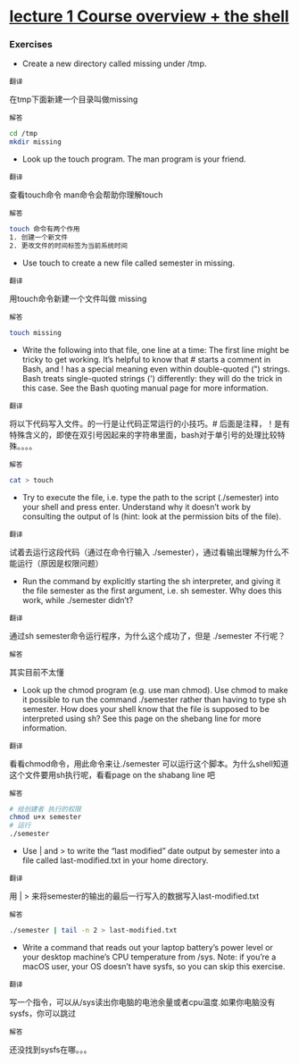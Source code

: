 

# [lecture 1 Course overview + the shell](https://missing.csail.mit.edu/2020/course-shell/)

### Exercises

+ Create a new directory called missing under /tmp.

`翻译`

在tmp下面新建一个目录叫做missing

`解答`

```bash
cd /tmp
mkdir missing
```

+ Look up the touch program. The man program is your friend.

`翻译`

查看touch命令 man命令会帮助你理解touch   

`解答`

```bash
touch 命令有两个作用
1. 创建一个新文件
2. 更改文件的时间标签为当前系统时间
```

+ Use touch to create a new file called semester in missing.

`翻译`

用touch命令新建一个文件叫做 missing

`解答`

```bash
touch missing
```


+ Write the following into that file, one line at a time: The first line might be tricky to get working. It’s helpful to know that # starts a comment in Bash, and ! has a special meaning even within double-quoted (") strings. Bash treats single-quoted strings (') differently: they will do the trick in this case. See the Bash quoting manual page for more information.

`翻译`

将以下代码写入文件。的一行是让代码正常运行的小技巧。# 后面是注释，！是有特殊含义的，即使在双引号因起来的字符串里面，bash对于单引号的处理比较特殊。。。。

`解答`

```bash
cat > touch
```

+ Try to execute the file, i.e. type the path to the script (./semester) into your shell and press enter. Understand why it doesn’t work by consulting the output of ls (hint: look at the permission bits of the file).

`翻译`

试着去运行这段代码（通过在命令行输入 ./semester），通过看输出理解为什么不能运行（原因是权限问题）

+ Run the command by explicitly starting the sh interpreter, and giving it the file semester as the first argument, i.e. sh semester. Why does this work, while ./semester didn’t?

`翻译`

通过sh semester命令运行程序，为什么这个成功了，但是 ./semester 不行呢？

`解答`

其实目前不太懂

+ Look up the chmod program (e.g. use man chmod).
Use chmod to make it possible to run the command ./semester rather than having to type sh semester. How does your shell know that the file is supposed to be interpreted using sh? See this page on the shebang line for more information.

`翻译`

看看chmod命令，用此命令来让./semester 可以运行这个脚本。为什么shell知道这个文件要用sh执行呢，看看page on the shabang line 吧

`解答`

```bash
# 给创建者 执行的权限
chmod u+x semester
# 运行
./semester
```


+ Use | and > to write the “last modified” date output by semester into a file called last-modified.txt in your home directory.

`翻译`

用 |  > 来将semester的输出的最后一行写入的数据写入last-modified.txt

`解答`

```bash
./semester | tail -n 2 > last-modified.txt
```

+ Write a command that reads out your laptop battery’s power level or your desktop machine’s CPU temperature from /sys. Note: if you’re a macOS user, your OS doesn’t have sysfs, so you can skip this exercise.
    
`翻译`

写一个指令，可以从/sys读出你电脑的电池余量或者cpu温度.如果你电脑没有sysfs，你可以跳过

`解答`

还没找到sysfs在哪。。。



